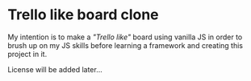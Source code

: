 # Trello like board clone

My intention is to make a _"Trello like"_ board using vanilla JS in order to brush up on my JS skills before learning a framework and creating this project in it.

License will be added later...
